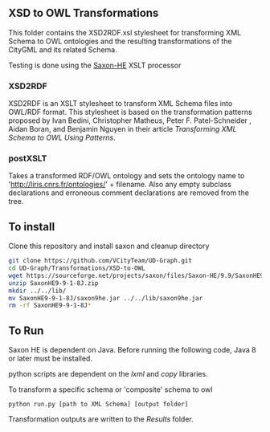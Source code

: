 ## XSD to OWL Transformations
This folder contains the XSD2RDF.xsl stylesheet for transforming XML Schema to OWL ontologies and the resulting transformations of the CityGML and its related Schema.

Testing is done using the [Saxon-HE](http://saxon.sourceforge.net/) XSLT processor

### XSD2RDF
XSD2RDF is an XSLT stylesheet to transform XML Schema files into OWL/RDF format. This stylesheet is based on the transformation patterns proposed by Ivan Bedini, Christopher Matheus, Peter F. Patel-Schneider , Aidan Boran, and Benjamin Nguyen in their article _Transforming XML Schema to OWL Using Patterns_.

### postXSLT
Takes a transformed RDF/OWL ontology and sets the ontology name to 'http://liris.cnrs.fr/ontologies/' + filename. Also any empty subclass declarations and erroneous comment declarations are removed from the tree.

## To install
Clone this repository and install saxon and cleanup directory
```bash
git clone https://github.com/VCityTeam/UD-Graph.git
cd UD-Graph/Transformations/XSD-to-OWL
wget https://sourceforge.net/projects/saxon/files/Saxon-HE/9.9/SaxonHE9-9-1-8J.zip/download
unzip SaxonHE9-9-1-8J.zip
mkdir ../../lib/
mv SaxonHE9-9-1-8J/saxon9he.jar ../../lib/saxon9he.jar
rm -rf SaxonHE9-9-1-8J*
```

## To Run
Saxon HE is dependent on Java. Before running the following code, Java 8 or later must be installed.

python scripts are dependent on the _lxml_ and _copy_ libraries.

To transform a specific schema or 'composite' schema to owl
```
python run.py [path to XML Schema] [output folder]
```
Transformation outputs are written to the _Results_ folder.